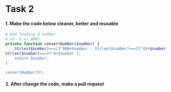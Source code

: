 # Task 2

#### 1. Make the code below cleaner, better and reusable

```php
# Add leading 0 number
# ex: 5 => 0005
private function convertNumber($number) {
    Strlen($number)===1?'000+$number : Strlen($number)===2?'00+$number :
Strlen($number)===3?'0+$number );
    return $number;
}

convertNumber(5);
```

#### 2. After change the code, make a pull request
